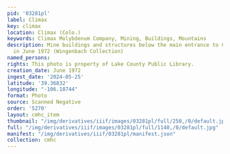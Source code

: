```yaml
---
pid: '03281pl'
label: Climax
key: climax
location: Climax (Colo.)
keywords: Climax Molybdenum Company, Mining, Buildings, Mountains
description: Mine buildings and structures below the main entrance to Climax Mines
  in June 1972 (Wingenbach Collection)
named_persons: 
rights: This photo is property of Lake County Public Library.
creation_date: June 1972
ingest_date: '2024-05-25'
latitude: '39.36832'
longitude: "-106.18744"
format: Photo
source: Scanned Negative
order: '5270'
layout: cmhc_item
thumbnail: "/img/derivatives/iiif/images/03281pl/full/250,/0/default.jpg"
full: "/img/derivatives/iiif/images/03281pl/full/1140,/0/default.jpg"
manifest: "/img/derivatives/iiif/03281pl/manifest.json"
collection: cmhc
---
```

